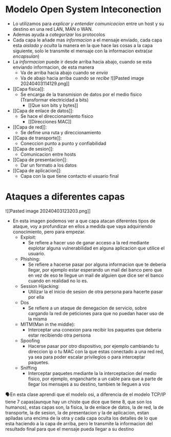 # Modelo Open System Inteconection
- Lo utilizamos para *explicar y entender comunicacion* entre un host y su destino en una red LAN, MAN o WAN.
- Ademas ayuda a *categorizar* los protocolos 
- Cada capa le añade mas *informacion* a el mensaje enviado, cada capa esta *aislada y oculta* la manera en la que hace las cosas a la capa siguiente, solo le transmite el mensaje con la informacion extra(*se encapsulan*)
- La *informacion* puede ir desde arriba hacia abajo, cuando se esta enviando informacion, de esta manera
	- Va de arriba hacia abajo cuando se *envia*
	- Va de abajo hacia arriba cuando se *recibe*
 ![[Pasted image 20240403114129.png]]
- [[Capa fisica]]:
	- Se encarga de la transmision de datos por el medio fisico (Transformar electricidad a bits)
		- [[Que son bits y bytes]]
- [[Capa de enlace de datos]]:
	- Se hace el direccionamiento fisico
		- [[Direcciones MAC]]
- [[Capa de red]]:
	- Se define una ruta y direccionamiento
- [[Capa de transporte]]:
	- Coneccion punto a punto y confiabilidad
- [[Capa de sesion]]:
	- Comunicacion entre hosts
- [[Capa de presentacion]]:
	- Dar un formato a los datos
- [[Capa de aplicacion]]:
	- Capa con la que tiene contacto el usuario final

# Ataques a diferentes capas
![[Pasted image 20240403123203.png]]
- En esta imagen podemos ver a que capa atacan diferentes tipos de ataque, voy a profundizar en ellos a medida que vaya adquiriendo conocimiento, pero para empezar.
	- Exploit:
		- Se refiere a hacer uso de ganar acceso a la red mediante explotar alguna vulnerabilidad en alguna aplicacion que utilice el usuario.
	- Phishing:
		- Se refiere a hacerse pasar por alguna informacion que te deberia llegar, por ejemplo estar esperando un mail del banco pero que en vez de eso te llegue un mail de alguien que dice ser el banco cuando en realidad no lo es.
	- Session Hijacking:
		- Utilizar la el inicio de sesion de otra persona para hacerte pasar por ella
	- Dos
		- Se refiere a un ataque de denegacion de servicio, sobre cargando la red de peticiones para que no puedan hacer uso de la misma
	- MITM(Man in the middle):
		- Interceptar una conexion para recibir los paquetes que deberia estar recibiendo otra persona
	- Spoofing
		- Hacerse pasar por otro dispositivo, por ejemplo cambiando tu direccion ip o tu MAC con la que estas conectado a una red red, ya sea para poder escalar privilegios o para interceptar paquetes.
	- Sniffing
		- Interceptar paquetes mediante la la interceptacion del medio fisico, por ejemplo, engancharte a un cable para que a parte de llegar los mensajes a su destino, tambien te lleguen a vos

<p>🗣️En esta clase aprendi que el modelo osi, a diferencia de el modelo TCP/IP
tiene 7 capas(aunque hay un chiste que dice que tiene 8, que son los humanos), estas capas son, la fisica, la de enlace de datos, la de red, la de transporte, la de sesion, la de presentacion y la de aplicacion, estan apiladas una encima de la otra y cada capa oculta los detalles de lo que esta haciendo a la capa de arriba, pero le transmite la informacion del resultado final para que el mensaje pueda llegar a su destino</p>

